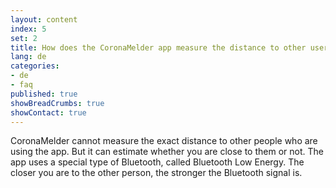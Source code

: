 ```yaml
---
layout: content
index: 5
set: 2
title: How does the CoronaMelder app measure the distance to other users of the app?
lang: de
categories:
- de
- faq
published: true
showBreadCrumbs: true
showContact: true
---
```


CoronaMelder cannot measure the exact distance to other people who are using the app. But it can estimate whether you are close to them or not.
The app uses a special type of Bluetooth, called Bluetooth Low Energy. The closer you are to the other person, the stronger the Bluetooth signal is.

